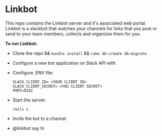 # Linkbot

This repo contains the Linkbot server and it's associated web portal. Linkbot is a slackbot that watches your channels for
links that you post or send to your team members, collects and organizes them for you.

**To run Linkbot:**

* Clone the repo && `bundle install` && `rake db:create db:migrate`
* Configure a new bot application on Slack API with 
* Configure .ENV file:
  
     `SLACK_CLIENT_ID= <YOUR CLIENT ID>`\
     `SLACK_CLIENT_SECRET= <YOU CLIENT SECRET>`\
     `PORT=9292`
     
* Start the server:
 
    `rails s`
    
* Invite the bot to a channel
* @linkbot say hi
